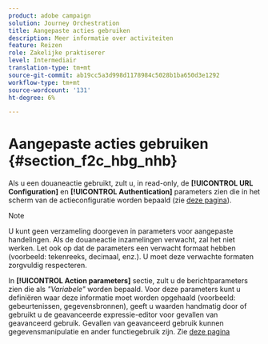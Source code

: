 ```yaml
---
product: adobe campaign
solution: Journey Orchestration
title: Aangepaste acties gebruiken
description: Meer informatie over activiteiten
feature: Reizen
role: Zakelijke praktiserer
level: Intermediair
translation-type: tm+mt
source-git-commit: ab19cc5a3d998d1178984c5028b1ba650d3e1292
workflow-type: tm+mt
source-wordcount: '131'
ht-degree: 6%

---
```



# Aangepaste acties gebruiken {#section_f2c_hbg_nhb}

Als u een douaneactie gebruikt, zult u, in read-only, de **[!UICONTROL URL Configuration]** en **[!UICONTROL Authentication]** parameters zien die in het scherm van de actieconfiguratie worden bepaald (zie [deze pagina](../action/about-custom-action-configuration.md)).

>[!NOTE]
>
>U kunt geen verzameling doorgeven in parameters voor aangepaste handelingen. Als de douaneactie inzamelingen verwacht, zal het niet werken. Let ook op dat de parameters een verwacht formaat hebben (voorbeeld: tekenreeks, decimaal, enz.). U moet deze verwachte formaten zorgvuldig respecteren.

In **[!UICONTROL Action parameters]** sectie, zult u de berichtparameters zien die als _&quot;Variabele&quot;_ worden bepaald. Voor deze parameters kunt u definiëren waar deze informatie moet worden opgehaald (voorbeeld: gebeurtenissen, gegevensbronnen), geeft u waarden handmatig door of gebruikt u de geavanceerde expressie-editor voor gevallen van geavanceerd gebruik. Gevallen van geavanceerd gebruik kunnen gegevensmanipulatie en ander functiegebruik zijn. Zie [deze pagina](../expression/expressionadvanced.md)
